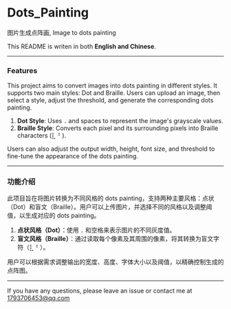 # Dots_Painting
图片生成点阵画, Image to dots painting

This README is writen in both **English and Chinese**.

---

### Features

This project aims to convert images into dots painting in different styles. It supports two main styles: Dot and Braille. Users can upload an image, then select a style, adjust the threshold, and generate the corresponding dots painting.

1. **Dot Style**: Uses `.` and spaces to represent the image's grayscale values.
2. **Braille Style**: Converts each pixel and its surrounding pixels into Braille characters (⣇ ⠃).

Users can also adjust the output width, height, font size, and threshold to fine-tune the appearance of the dots painting.

---

### 功能介绍

此项目旨在将图片转换为不同风格的 dots painting，支持两种主要风格：点状（Dot）和盲文（Braille）。用户可以上传图片，并选择不同的风格以及调整阈值，以生成对应的 dots painting。

1. **点状风格（Dot）**：使用 `.` 和空格来表示图片的不同灰度值。
2. **盲文风格（Braille）**：通过读取每个像素及其周围的像素，将其转换为盲文字符（⣇ ⠃）。

用户可以根据需求调整输出的宽度、高度、字体大小以及阈值，以精确控制生成的点阵图。

---

If you have any questions, please leave an issue or contact me at 1793706453@qq.com